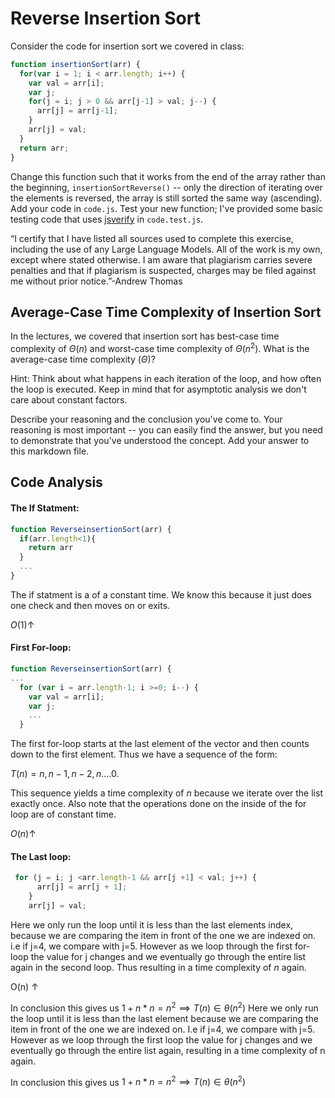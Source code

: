 # Reverse Insertion Sort

Consider the code for insertion sort we covered in class:

```javascript
function insertionSort(arr) {
  for(var i = 1; i < arr.length; i++) {
    var val = arr[i];
    var j;
    for(j = i; j > 0 && arr[j-1] > val; j--) {
      arr[j] = arr[j-1];
    }
    arr[j] = val;
  }
  return arr;
}
```

Change this function such that it works from the end of the array rather than
the beginning, `insertionSortReverse()` -- only the direction of
iterating over the elements is reversed, the array is still sorted the same way
(ascending). Add your code in `code.js`. Test your new function; I've provided
some basic testing code that uses [jsverify](https://jsverify.github.io/) in
`code.test.js`.

“I certify that I have listed all sources used to complete this exercise, including the use
of any Large Language Models. All of the work is my own, except where stated
otherwise. I am aware that plagiarism carries severe penalties and that if plagiarism is
suspected, charges may be filed against me without prior notice.”-Andrew Thomas


## Average-Case Time Complexity of Insertion Sort

In the lectures, we covered that insertion sort has best-case time complexity of
$\Theta(n)$ and worst-case time complexity of $\Theta(n^2)$. What is the
average-case time complexity ($\Theta$)?

Hint: Think about what happens in each iteration of the loop, and how often the
loop is executed. Keep in mind that for asymptotic analysis we don't care about
constant factors.

Describe your reasoning and the conclusion you've come to. Your reasoning is
most important -- you can easily find the answer, but you need to demonstrate
that you've understood the concept. Add your answer to this markdown file.

## Code Analysis

#### The If Statment:

``` javascript
function ReverseinsertionSort(arr) {
  if(arr.length<1){
    return arr
  }
  ...
}
```
The if statment is a of a constant time. We know this because it just does one check and then moves on or exits. 

$O(1) \uparrow$

#### First For-loop:

```Javascript
function ReverseinsertionSort(arr) {
...
  for (var i = arr.length-1; i >=0; i--) {
    var val = arr[i];
    var j;
    ...
  }
```
The first for-loop starts at the last element of the vector and then counts down to the first element. Thus we have a sequence of the form:

$T(n)=n,n-1,n-2,n....0.$

This sequence yields a time complexity of $n$ because we iterate over the list exactly once. Also note that the operations done on the inside of the for loop are of constant time.

$O(n) \uparrow$


#### The Last loop:

```Javascript
 for (j = i; j <arr.length-1 && arr[j +1] < val; j++) {
      arr[j] = arr[j + 1];
    }
    arr[j] = val;
```

Here we only run the loop until it is less than the last elements index, because we are comparing the item in front of the one we are indexed on. i.e if j=4, we compare with j=5. However as we loop through the first for-loop the value for j changes and we eventually go through the entire list again in the second loop. Thus resulting in a time complexity of $n$ again.

O(n) $\uparrow$

In conclusion this gives us $1+n*n=n^2  \implies T(n) \in \theta(n^2)$
Here we only run the loop until it is less than the last element because we are comparing the item in front of the one we are indexed on. I.e if j=4, we compare with j=5. However as we loop through the first loop the value for j changes and we eventually go through the entire list again, resulting in a time complexity of n again.

In conclusion this gives us $1+n*n=n^2  \implies T(n) \in \theta(n^2)$

